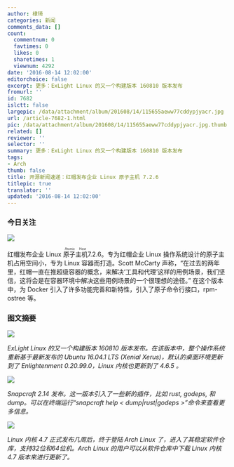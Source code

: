 ```yaml
---
author: 棣琦
categories: 新闻
comments_data: []
count:
  commentnum: 0
  favtimes: 0
  likes: 0
  sharetimes: 1
  viewnum: 4292
date: '2016-08-14 12:02:00'
editorchoice: false
excerpt: 更多：ExLight Linux 的又一个构建版本 160810 版本发布
fromurl: ''
id: 7682
islctt: false
largepic: /data/attachment/album/201608/14/115655aeww77cddypjyacr.jpg
url: /article-7682-1.html
pic: /data/attachment/album/201608/14/115655aeww77cddypjyacr.jpg.thumb.jpg
related: []
reviewer: ''
selector: ''
summary: 更多：ExLight Linux 的又一个构建版本 160810 版本发布
tags:
- Arch
thumb: false
title: 开源新闻速递：红帽发布企业 Linux 原子主机 7.2.6
titlepic: true
translator: ''
updated: '2016-08-14 12:02:00'
---
```


### 今日关注


![](/data/attachment/album/201608/14/115655aeww77cddypjyacr.jpg)


红帽发布企业 Linux <ruby> 原子主机 <rp>  （ </rp> <rt>  Atomic Host </rt> <rp>  ） </rp></ruby>7.2.6。专为红帽企业 Linux 操作系统设计的原子主机占用空间小，专为 Linux 容器而打造。Scott McCarty 声称，“在过去的两年里，红帽一直在推超级容器的概念，来解决‘工具和代理’这样的用例场景，我们坚信，这将会是在容器环境中解决这些用例场景的一个很理想的途径。” 在这个版本中，为 Docker 引入了许多功能完善和新特性，引入了原子命令行接口，rpm-ostree 等。


### 图文摘要


![](/data/attachment/album/201608/14/115801fdzhdzdsbdhucppd.jpg)


*ExLight Linux 的又一个构建版本 160810 版本发布。在该版本中，整个操作系统重新基于最新发布的 Ubuntu 16.04.1 LTS (Xenial Xerus)，默认的桌面环境更新到了 Enlightenment 0.20.99.0，Linux 内核也更新到了 4.6.5 。*


![](/data/attachment/album/201608/14/120002qq22n4z2c443qb24.jpg)


*Snapcraft 2.14 发布。这一版本引入了一些新的插件，比如 rust, godeps, 和 dump。可以在终端运行“snapcraft help < dump|rust|godeps >”命令来查看更多信息。*


![](/data/attachment/album/201608/14/120018efoeog8dlw96hkk5.jpg)


*Linux 内核 4.7 正式发布几周后，终于登陆 Arch Linux 了，进入了其稳定软件仓库，支持32位和64位机。Arch Linux 的用户可以从软件仓库中下载 Linux 内核 4.7 版本来进行更新了。*